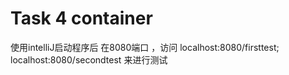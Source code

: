 # Task 4 container

使用intelliJ启动程序后
在8080端口 ，访问
localhost:8080/firsttest;
localhost:8080/secondtest
来进行测试
